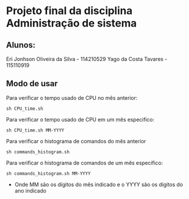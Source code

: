 # Projeto final da disciplina Administração de sistema

## Alunos: 
Eri Jonhson Oliveira da Silva - 114210529
Yago da Costa Tavares - 115110919

## Modo de usar

Para verificar o tempo usado de CPU no mês anterior:

```
sh CPU_time.sh
```

Para verificar o tempo usado de CPU em um mês especifico:

```
sh CPU_time.sh MM-YYYY
```

Para verificar o histograma de comandos do mês anterior 

```
sh commands_histogram.sh
```

Para verificar o histograma de comandos de um mês específico:

```
sh commands_histogram.sh MM-YYYY
```

* Onde MM são os dígitos do mês indicado e o YYYY são os dígitos do ano indicado 
